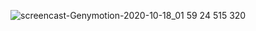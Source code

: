 ![screencast-Genymotion-2020-10-18_01 59 24 515 320](https://user-images.githubusercontent.com/67810399/96355902-c98ec980-10e7-11eb-91e9-ea291fbea682.gif)
